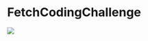 # FetchCodingChallenge
![](https://user-images.githubusercontent.com/90231709/192372820-172da90c-9f43-4361-b78b-a213a23075f6.png)
